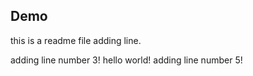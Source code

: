 ## Demo 
this is a readme file
adding line.

adding line number 3!
hello world!
adding line number 5!
